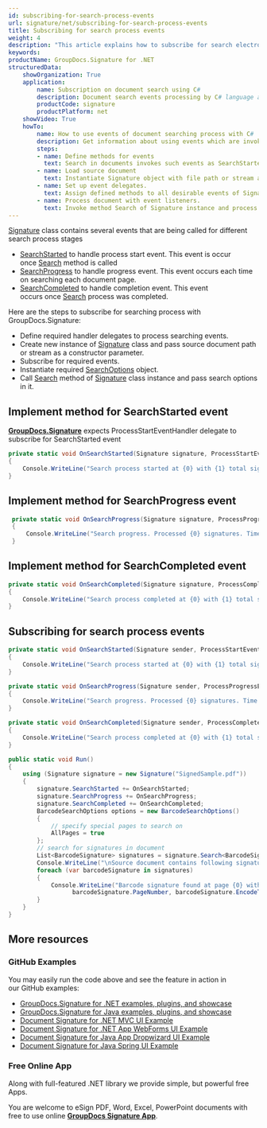 ```yaml
---
id: subscribing-for-search-process-events
url: signature/net/subscribing-for-search-process-events
title: Subscribing for search process events
weight: 4
description: "This article explains how to subscribe for search electronic signatures events like start, progress and completion with GroupDocs.Signature API."
keywords: 
productName: GroupDocs.Signature for .NET
structuredData:
    showOrganization: True
    application:    
        name: Subscription on document search using C#    
        description: Document search events processing by C# language and GroupDocs.Signature for .NET APIs
        productCode: signature
        productPlatform: net 
    showVideo: True
    howTo:
        name: How to use events of document searching process with C# 
        description: Get information about using events which are invoked at time of document searching via C#
        steps:
        - name: Define methods for events
          text: Search in documents invokes such events as SearchStarted, SearchProgress and SearchCompleted. Define method for each event.
        - name: Load source document
          text: Instantiate Signature object with file path or stream as a constructor parameter will load the document. 
        - name: Set up event delegates. 
          text: Assign defined methods to all desirable events of Signature instance.
        - name: Process document with event listeners. 
          text: Invoke method Search of Signature instance and process all appearing events.
---
```

[Signature](https://reference.groupdocs.com/signature/net/groupdocs.signature/signature) class contains several events that are being called for different search process stages

* [SearchStarted](https://reference.groupdocs.com/signature/net/groupdocs.signature/signature/searchstarted) to handle process start event. This event is occur once [Search](https://reference.groupdocs.com/signature/net/groupdocs.signature/signature/search) method is called
* [SearchProgress](https://reference.groupdocs.com/signature/net/groupdocs.signature/signature/searchprogress) to handle progress event. This event occurs each time on searching each document page.
* [SearchCompleted](https://reference.groupdocs.com/signature/net/groupdocs.signature/signature/searchcompleted) to handle completion event. This event occurs once [Search](https://reference.groupdocs.com/signature/net/groupdocs.signature/signature/search) process was completed.

Here are the steps to subscribe for searching process with GroupDocs.Signature:

* Define required handler delegates to process searching events.
* Create new instance of [Signature](https://reference.groupdocs.com/signature/net/groupdocs.signature/signature) class and pass source document path or stream as a constructor parameter.
* Subscribe for required events.
* Instantiate required [SearchOptions](https://reference.groupdocs.com/signature/net/groupdocs.signature.options/searchoptions) object.
* Call [Search](https://reference.groupdocs.com/signature/net/groupdocs.signature/signature/search) method of [Signature](https://reference.groupdocs.com/signature/net/groupdocs.signature/signature) class instance and pass search options in it.

## Implement method for SearchStarted event

[**GroupDocs.Signature**](https://products.groupdocs.com/signature/net) expects ProcessStartEventHandler delegate to subscribe for SearchStarted event

```csharp
private static void OnSearchStarted(Signature signature, ProcessStartEventArgs args)
{
    Console.WriteLine("Search process started at {0} with {1} total signatures to be put in document", args.Started, args.TotalSignatures);
}
```

## Implement method for SearchProgress event

```csharp
 private static void OnSearchProgress(Signature signature, ProcessProgressEventArgs args)
 {
     Console.WriteLine("Search progress. Processed {0} signatures. Time spent {1} mlsec", args.ProcessedSignatures, args.Ticks);
 }
```

## Implement method for SearchCompleted event

```csharp
private static void OnSearchCompleted(Signature signature, ProcessCompleteEventArgs args)
{
    Console.WriteLine("Search process completed at {0} with {1} total signatures. Process took {2} mlsec", args.Completed, args.TotalSignatures, args.Ticks);
}
```

## Subscribing for search process events

```csharp
private static void OnSearchStarted(Signature sender, ProcessStartEventArgs args)
{
    Console.WriteLine("Search process started at {0} with {1} total signatures to be put in document", args.Started, args.TotalSignatures);
}

private static void OnSearchProgress(Signature sender, ProcessProgressEventArgs args)
{
    Console.WriteLine("Search progress. Processed {0} signatures. Time spent {1} mlsec", args.ProcessedSignatures, args.Ticks);
}

private static void OnSearchCompleted(Signature sender, ProcessCompleteEventArgs args)
{
    Console.WriteLine("Search process completed at {0} with {1} total signatures. Process took {2} mlsec", args.Completed, args.TotalSignatures, args.Ticks);
}

public static void Run()
{
    using (Signature signature = new Signature("SignedSample.pdf"))
    {
        signature.SearchStarted += OnSearchStarted;
        signature.SearchProgress += OnSearchProgress;
        signature.SearchCompleted += OnSearchCompleted;
        BarcodeSearchOptions options = new BarcodeSearchOptions()
        {
            // specify special pages to search on
            AllPages = true
        };
        // search for signatures in document
        List<BarcodeSignature> signatures = signature.Search<BarcodeSignature>(options);
        Console.WriteLine("\nSource document contains following signatures.");
        foreach (var barcodeSignature in signatures)
        {
            Console.WriteLine("Barcode signature found at page {0} with type {1} and text {2}",
                  barcodeSignature.PageNumber, barcodeSignature.EncodeType, barcodeSignature.Text);
        }
    }
}
```

## More resources

### GitHub Examples

You may easily run the code above and see the feature in action in our GitHub examples:

* [GroupDocs.Signature for .NET examples, plugins, and showcase](https://github.com/groupdocs-signature/GroupDocs.Signature-for-.NET)
* [GroupDocs.Signature for Java examples, plugins, and showcase](https://github.com/groupdocs-signature/GroupDocs.Signature-for-Java)
* [Document Signature for .NET MVC UI Example](https://github.com/groupdocs-signature/GroupDocs.Signature-for-.NET-MVC)
* [Document Signature for .NET App WebForms UI Example](https://github.com/groupdocs-signature/GroupDocs.Signature-for-.NET-WebForms)
* [Document Signature for Java App Dropwizard UI Example](https://github.com/groupdocs-signature/GroupDocs.Signature-for-Java-Dropwizard)
* [Document Signature for Java Spring UI Example](https://github.com/groupdocs-signature/GroupDocs.Signature-for-Java-Spring)

### Free Online App

Along with full-featured .NET library we provide simple, but powerful free Apps.

You are welcome to eSign PDF, Word, Excel, PowerPoint documents with free to use online **[GroupDocs Signature App](https://products.groupdocs.app/signature)**.
